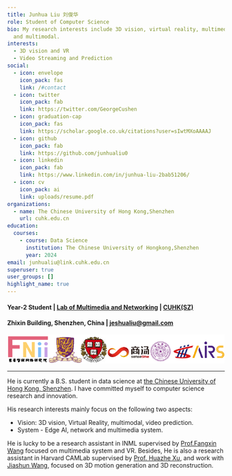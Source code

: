 ```yaml
---
title: Junhua Liu 刘俊华
role: Student of Computer Science
bio: My research interests include 3D vision, virtual reality, multimedia system
  and multimodal.
interests:
  - 3D vision and VR
  - Video Streaming and Prediction
social:
  - icon: envelope
    icon_pack: fas
    link: /#contact
  - icon: twitter
    icon_pack: fab
    link: https://twitter.com/GeorgeCushen
  - icon: graduation-cap
    icon_pack: fas
    link: https://scholar.google.co.uk/citations?user=sIwtMXoAAAAJ
  - icon: github
    icon_pack: fab
    link: https://github.com/junhualiu0
  - icon: linkedin
    icon_pack: fab
    link: https://www.linkedin.com/in/junhua-liu-2bab51206/
  - icon: cv
    icon_pack: ai
    link: uploads/resume.pdf
organizations:
  - name: The Chinese University of Hong Kong,Shenzhen
    url: cuhk.edu.cn
education:
  courses:
    - course: Data Science
      institution: The Chinese University of Hongkong,Shenzhen
      year: 2024
email: junhualiu@link.cuhk.edu.cn
superuser: true
user_groups: []
highlight_name: true
---
```

#### Year-2 Student | [Lab of Multimedia and Networking](<>) | [CUHK(SZ)](<>)

#### Zhixin Building, Shenzhen, China | jeshualiu@gmail.com
![fniilogo-2-.png](sum1.png)

---

He is currently a B.S. student in data science at [the Chinese University of Hong Kong, Shenzhen](https://www.cuhk.edu.cn). I have committed myself to computer science research and innovation. 

His research interests mainly focus on the following two aspects:

* Vision: 3D vision, Virtual Reality, multimodal, video prediction.
* System - Edge AI, network and multimedia system.

He is lucky to be a research assistant in INML supervised by [Prof.Fangxin Wang](https://mypage.cuhk.edu.cn/academics/wangfangxin/publications.html) focused on multimedia system and VR. Besides, He is also a research assistant in Harvard CAMLab supervised by [Prof. Huazhe Xu](http://hxu.rocks/), and work with [Jiashun Wang](https://jiashunwang.github.io/), focused on 3D motion generation and 3D reconstruction.


